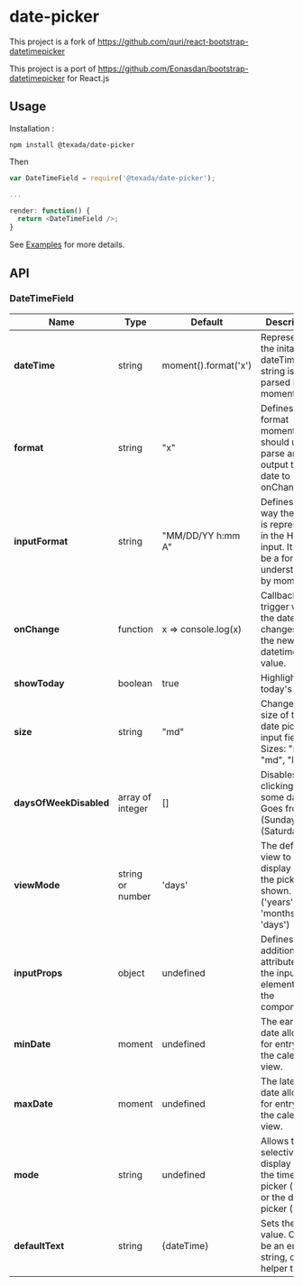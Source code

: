 # date-picker


This project is a fork of https://github.com/quri/react-bootstrap-datetimepicker

This project is a port of https://github.com/Eonasdan/bootstrap-datetimepicker for React.js

## Usage

Installation :
```
npm install @texada/date-picker
```

Then
```javascript
var DateTimeField = require('@texada/date-picker');

...

render: function() {
  return <DateTimeField />;
}
```
See [Examples](examples/) for more details.

## API

### DateTimeField

| Name         | Type    | Default | Description |
| ------------ | ------- | ------- | ----------- |
| **dateTime** | string  | moment().format('x') | Represents the inital dateTime, this string is then parsed by moment.js |
| **format**   | string  | "x"     | Defines the format moment.js should use to parse and output the date to onChange |
| **inputFormat** | string | "MM/DD/YY h:mm A" | Defines the way the date is represented in the HTML input. It must be a format understanable by moment.js |
| **onChange** | function | x => console.log(x) | Callback trigger when the date changes. `x` is the new datetime value. |
| **showToday** | boolean | true | Highlights today's date |
| **size** | string | "md" | Changes the size of the date picker input field. Sizes: "sm", "md", "lg" |
| **daysOfWeekDisabled** | array of integer | [] | Disables clicking on some days. Goes from 0 (Sunday) to 6 (Saturday). |
| **viewMode** | string or number | 'days' | The default view to display when the picker is shown. ('years', 'months', 'days') |
| **inputProps** | object | undefined | Defines additional attributes for the input element of the component. |
| **minDate** | moment | undefined | The earliest date allowed for entry in the calendar view. |
| **maxDate** | moment | undefined | The latest date allowed for entry in the calendar view. |
| **mode** | string | undefined | Allows to selectively display only the time picker ('time') or the date picker ('date') |
| **defaultText** | string | {dateTime} | Sets the initial value. Could be an empty string, or helper text. |

